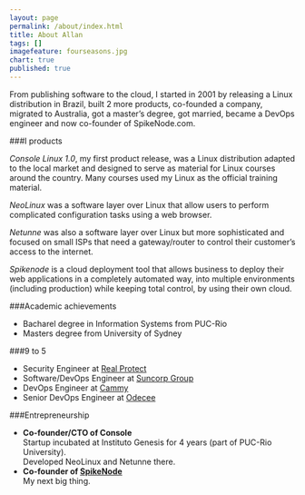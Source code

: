 ```yaml
---
layout: page
permalink: /about/index.html
title: About Allan
tags: []
imagefeature: fourseasons.jpg
chart: true
published: true
---
```


From publishing software to the cloud, I started in 2001 by releasing a Linux distribution in Brazil, built 2 more products, co-founded a company, migrated to Australia, got a master’s degree, got married, became a DevOps engineer and now co-founder of SpikeNode.com.

###I <i class="fa fa-heart"></i> products

*Console Linux 1.0*, my first product release, was a Linux distribution adapted to the local market and designed to serve as material for Linux courses around the country. Many courses used my Linux as the official training material.

*NeoLinux* was a software layer over Linux that allow users to perform complicated configuration tasks using a web browser.

*Netunne* was also a software layer over Linux but more sophisticated and focused on small ISPs that need a gateway/router to control their customer’s access to the internet.

*Spikenode* is a cloud deployment tool that allows business to deploy their web applications in a completely automated way, into multiple environments (including production) while keeping total control, by using their own cloud.

###Academic achievements

- Bacharel degree in Information Systems from PUC-Rio
- Masters degree from University of Sydney

###9 to 5

- Security Engineer at [Real Protect](http://www.realprotect.net/)
- Software/DevOps Engineer at [Suncorp Group](http://www.suncorpgroup.com/)
- DevOps Engineer at [Cammy](http://www.cammy.com/)
- Senior DevOps Engineer at [Odecee](http://www.odecee.com.au)

###Entrepreneurship

<ul>
  <li><b>Co-founder/CTO of Console</b><br>
    Startup incubated at Instituto Genesis for 4 years (part of PUC-Rio University).<br>
    Developed NeoLinux and Netunne there.<br>

  </li>
  <li><b>Co-founder of <a href="http://www.spikenode.com">SpikeNode</a></b><br>
    My next big thing.<br>
  </li>
</ul>
